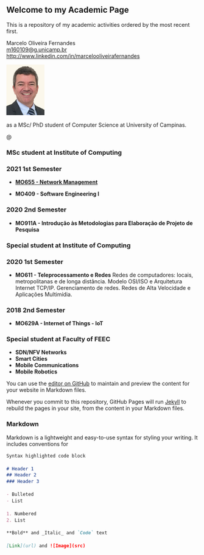 ## Welcome to my Academic Page

This is a repository of my academic activities ordered by the most recent first.



Marcelo Oliveira Fernandes  
m160109@g.unicamp.br  
http://www.linkedin.com/in/marcelooliveirafernandes  

<img src="https://github.com/marceloofernandes/academic/blob/4c77d3615d4fba640951bd354622bae34c14c73c/pictures/IMG_7343%20copy_.jpg" width="100">



as a MSc/ PhD student of Computer Science at University of Campinas.

@

### MSc student at Institute of Computing

### 2021 1st Semester

- **[MO655 - Network Management](MO655-NetworkManagement.md)**

- **MO409 - Software Engineering I**

### 2020 2nd Semester

- **MO911A - Introdução às Metodologias para Elaboração de Projeto de Pesquisa**


### Special student at Institute of Computing

### 2020 1st Semester

- **MO611 - Teleprocessamento e Redes**
Redes de computadores: locais, metropolitanas e de longa distância. Modelo OSI/ISO e Arquitetura Internet TCP/IP. Gerenciamento de redes. Redes de Alta Velocidade e Aplicações Multimídia.

### 2018 2nd Semester

- **MO629A - Internet of Things - IoT**


### Special student at Faculty of FEEC

- **SDN/NFV Networks**
- **Smart Cities**
- **Mobile Communications**
- **Mobile Robotics**




You can use the [editor on GitHub](https://github.com/marceloofernandes/marceloofernandes.gitbub.io/edit/main/README.md) to maintain and preview the content for your website in Markdown files.

Whenever you commit to this repository, GitHub Pages will run [Jekyll](https://jekyllrb.com/) to rebuild the pages in your site, from the content in your Markdown files.

### Markdown

Markdown is a lightweight and easy-to-use syntax for styling your writing. It includes conventions for

```markdown
Syntax highlighted code block

# Header 1
## Header 2
### Header 3

- Bulleted
- List

1. Numbered
2. List

**Bold** and _Italic_ and `Code` text

[Link](url) and ![Image](src)
```
